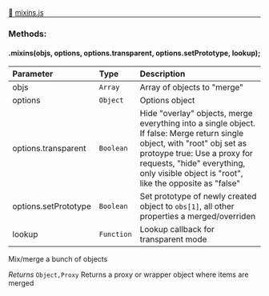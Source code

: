 <div class="mb-0">
    🔗 <a class="source-code" target="_blank"
        href="https://github.com/OpenHausIO/backend/blob/dev&#x2F;helper&#x2F;mixins.js">mixins.js</a>
</div>
<hr style="margin: 0 !important" />

<!-- CLASS -->

<!-- GENERAL -->
<!-- CLASS -->



<!-- METHODS -->
### Methods:
####  .mixins(objs, options, options.transparent, options.setPrototype, lookup);  

| Parameter | Type       | Description    |
| :-------- | :--------- |:------------- |
| objs | `Array` |  Array of objects to "merge" |
| options | `Object` |  Options object |
| options.transparent | `Boolean` |  Hide "overlay" objects, merge everything into a single object. If false: Merge return single object, with "root" obj set as protoype true: Use a proxy for requests, "hide" everything, only visible object is "root", like the opposite as "false" |
| options.setPrototype | `Boolean` |  Set prototype of newly created object to `obs[1]`, all other properties a merged/overriden |
| lookup | `Function` |  Lookup callback for transparent mode |


Mix/merge a bunch of objects
 

*Returns*  `Object,Proxy`    Returns a proxy or wrapper object where items are merged


<!-- LINKS -->
<!-- LINKS -->

<!-- METHODS -->



<!-- DESCRIPTION -->
<!-- DESCRIPTION -->
